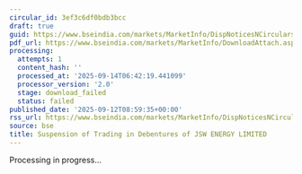 ```yaml
---
circular_id: 3ef3c6df0bdb3bcc
draft: true
guid: https://www.bseindia.com/markets/MarketInfo/DispNoticesNCirculars.aspx?Noticeid={127061A2-1F2E-4F2B-A252-5E471DBE82E8}&noticeno=20250912-45&dt=09/12/2025&icount=45&totcount=103&flag=0
pdf_url: https://www.bseindia.com/markets/MarketInfo/DownloadAttach.aspx?id=20250912-45&attachedId=
processing:
  attempts: 1
  content_hash: ''
  processed_at: '2025-09-14T06:42:19.441099'
  processor_version: '2.0'
  stage: download_failed
  status: failed
published_date: '2025-09-12T08:59:35+00:00'
rss_url: https://www.bseindia.com/markets/MarketInfo/DispNoticesNCirculars.aspx?Noticeid={127061A2-1F2E-4F2B-A252-5E471DBE82E8}&noticeno=20250912-45&dt=09/12/2025&icount=45&totcount=103&flag=0
source: bse
title: Suspension of Trading in Debentures of JSW ENERGY LIMITED
---
```


Processing in progress...